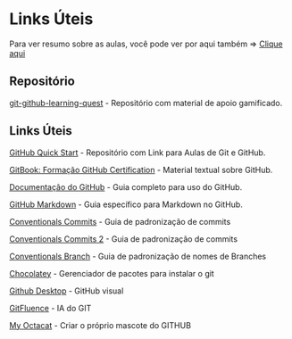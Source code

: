 # **Links Úteis**

Para ver resumo sobre as aulas, você pode ver por aqui também => [Clique aqui](https://github.com/elidianaandrade/git-github-learning-quest)

## Repositório

[git-github-learning-quest](elidianaandrade/git-github-learning-quest) - Repositório com material de apoio gamificado.

## Links Úteis

[GitHub Quick Start](https://github.com/digitalinnovationone/github-quickstart) - Repositório com Link para Aulas de Git e GitHub.

[GitBook: Formação GitHub Certification](https://aline-antunes.gitbook.io/formacao-fundamentos-github) - Material textual sobre GitHub.

[Documentação do GitHub](https://docs.github.com/pt) - Guia completo para uso do GitHub.

[GitHub Markdown](https://docs.github.com/pt/get-started/writing-on-github/getting-started-with-writing-and-formatting-on-github/basic-writing-and-formatting-syntax) - Guia específico para Markdown no GitHub.

[Conventionals Commits](https://www.conventionalcommits.org/en/v1.0.0/) - Guia de padronização de commits

[Conventionals Commits 2](https://github.com/iuricode/padroes-de-commits) - Guia de padronização de commits

[Conventionals Branch](https://conventional-branch.github.io/) - Guia de padronização de nomes de Branches

[Chocolatey](https://chocolatey.org/) - Gerenciador de pacotes para instalar o git

[Github Desktop](https://desktop.github.com/download/) - GitHub visual

[GitFluence](https://www.gitfluence.com/) - IA do GIT

[My Octacat](https://myoctocat.com/) - Criar o próprio mascote do GITHUB
